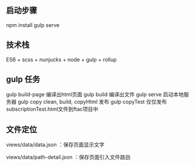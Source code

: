 ## 启动步骤
npm install
gulp serve

## 技术栈
ES6 + scss + nunjucks + node + gulp + rollup

## gulp 任务
gulp build-page 编译出html页面
gulp build  编译出文件
gulp serve  启动本地服务器
gulp copy   clean, build, copyHtml  发布
gulp copyTest  仅仅发布subscriptionTest.html文件到ftac项目中

## 文件定位
views/data/data.json ：保存页面显示文字

views/data/path-detail.json ：保存页面引入文件路劲


